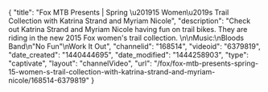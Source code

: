 {
    "title": "Fox MTB Presents | Spring \u201915 Women\u2019s Trail Collection with Katrina Strand and Myriam Nicole",
    "description": "Check out Katrina Strand and Myriam Nicole having fun on trail bikes. They are riding in the new 2015 Fox women's trail collection. \n\nMusic:\nBloods Band\n\"No Fun\"\nWork It Out",
    "channelid": "168514",
    "videoid": "6379819",
    "date_created": "1440444695",
    "date_modified": "1444258903",
    "type": "captivate",
    "layout": "channelVideo",
    "url": "\/fox\/fox-mtb-presents-spring-15-women-s-trail-collection-with-katrina-strand-and-myriam-nicole\/168514-6379819"
}